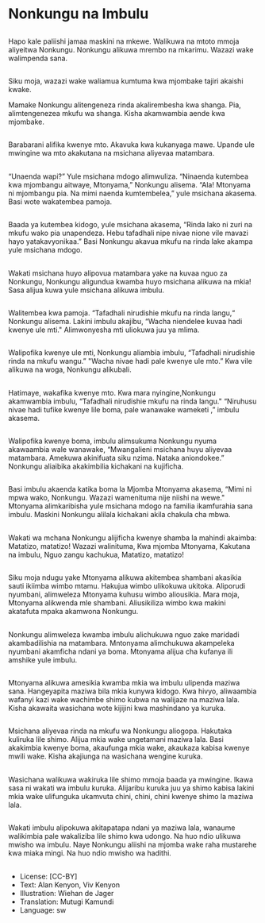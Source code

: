 # Nonkungu na Imbulu

##
Hapo kale paliishi jamaa maskini na
mkewe. Walikuwa na mtoto mmoja
aliyeitwa Nonkungu.
Nonkungu alikuwa mrembo na
mkarimu. Wazazi wake walimpenda
sana.


##
Siku moja, wazazi wake waliamua
kumtuma kwa mjombake tajiri
akaishi kwake.

Mamake Nonkungu alitengeneza
rinda akalirembesha kwa shanga.
Pia, alimtengenezea mkufu wa
shanga.
Kisha akamwambia aende kwa
mjombake.


##
Barabarani alifika kwenye mto.
Akavuka kwa kukanyaga mawe.
Upande ule mwingine wa mto
akakutana na msichana aliyevaa
matambara.


##
“Unaenda wapi?” Yule msichana
mdogo alimwuliza.
“Ninaenda kutembea kwa
mjombangu aitwaye, Mtonyama,”
Nonkungu alisema.
“Ala! Mtonyama ni mjombangu pia.
Na mimi naenda kumtembelea,”
yule msichana akasema.
Basi wote wakatembea pamoja.


##
Baada ya kutembea kidogo, yule
msichana akasema, “Rinda lako ni
zuri na mkufu wako pia
unapendeza. Hebu tafadhali nipe
nivae nione vile mavazi hayo
yatakavyonikaa.”
Basi Nonkungu akavua mkufu na
rinda lake akampa yule msichana
mdogo.


##
Wakati msichana huyo alipovua
matambara yake na kuvaa nguo za
Nonkungu, Nonkungu aligundua
kwamba huyo msichana alikuwa na
mkia!
Sasa alijua kuwa yule msichana
alikuwa imbulu.


##
Walitembea kwa pamoja.
“Tafadhali nirudishie mkufu na rinda
langu,“ Nonkungu alisema.
Lakini imbulu akajibu, “Wacha
niendelee kuvaa hadi kwenye ule
mti."
Alimwonyesha mti uliokuwa juu ya
mlima.


##
Walipofika kwenye ule mti,
Nonkungu aliambia imbulu,
“Tafadhali nirudishie rinda na mkufu
wangu.”
"Wacha nivae hadi pale kwenye ule
mto.”
Kwa vile alikuwa na woga,
Nonkungu alikubali.


##
Hatimaye, wakafika kwenye mto.
Kwa mara nyingine,Nonkungu
akamwambia imbulu, “Tafadhali
nirudishie mkufu na rinda langu."
“Niruhusu nivae hadi tufike kwenye
lile boma, pale wanawake wameketi
,” imbulu akasema.


##
Walipofika kwenye boma, imbulu
alimsukuma Nonkungu nyuma
akawaambia wale wanawake,
“Mwangalieni msichana huyu
aliyevaa matambara. Amekuwa
akinifuata siku nzima.
Nataka aniondokee.”
Nonkungu aliaibika akakimbilia
kichakani na kujificha.


##
Basi imbulu akaenda katika boma la
Mjomba Mtonyama akasema,
“Mimi ni mpwa wako, Nonkungu.
Wazazi wamenituma nije niishi na
wewe."
Mtonyama alimkaribisha yule
msichana mdogo na familia
ikamfurahia sana imbulu.
Maskini Nonkungu alilala kichakani
akila chakula cha mbwa.


##
Wakati wa mchana Nonkungu
alijificha kwenye shamba la mahindi
akaimba:
Matatizo, matatizo!
Wazazi walinituma,
Kwa mjomba Mtonyama,
Kakutana na imbulu,
Nguo zangu kachukua,
Matatizo, matatizo!


##
Siku moja ndugu yake Mtonyama
alikuwa akitembea shambani
akasikia sauti ikiimba wimbo
mtamu. Hakujua wimbo ulikokuwa
ukitoka.
Aliporudi nyumbani, alimweleza
Mtonyama kuhusu wimbo aliousikia.
Mara moja, Mtonyama alikwenda
mle shambani.
Aliusikiliza wimbo kwa makini
akatafuta mpaka akamwona
Nonkungu.


##
Nonkungu alimweleza kwamba
imbulu alichukuwa nguo zake
maridadi akambadilishia na
matambara.
Mntonyama alimchukuwa
akampeleka nyumbani akamficha
ndani ya boma.
Mtonyama alijua cha kufanya ili
amshike yule imbulu.


##
Mtonyama alikuwa amesikia
kwamba mkia wa imbulu ulipenda
maziwa sana.
Hangeyapita maziwa bila mkia
kunywa kidogo. Kwa hivyo,
aliwaambia wafanyi kazi wake
wachimbe shimo kubwa na walijaze
na maziwa lala.
Kisha akawaita wasichana wote
kijijini kwa mashindano ya kuruka.


##
Msichana aliyevaa rinda na mkufu
wa Nonkungu aliogopa. Hakutaka
kuliruka lile shimo. Alijua mkia wake
ungetamani maziwa lala.
Basi akakimbia kwenye boma,
akaufunga mkia wake, akaukaza
kabisa kwenye mwili wake.
Kisha akajiunga na wasichana
wengine kuruka.


##
Wasichana walikuwa wakiruka lile
shimo mmoja baada ya mwingine.
Ikawa sasa ni wakati wa imbulu
kuruka.
Alijaribu kuruka juu ya shimo kabisa
lakini mkia wake ulifunguka
ukamvuta chini, chini, chini kwenye
shimo la maziwa lala.


##
Wakati imbulu alipokuwa
akitapatapa ndani ya maziwa lala,
wanaume walikimbia pale
wakaliziba lile shimo kwa udongo.
Na huo ndio ulikuwa mwisho wa
imbulu.
Naye Nonkungu aliishi na mjomba
wake raha mustarehe kwa miaka
mingi.
Na huo ndio mwisho wa hadithi.


##
* License: [CC-BY]
* Text: Alan Kenyon, Viv Kenyon
* Illustration: Wiehan de Jager
* Translation: Mutugi Kamundi
* Language: sw

